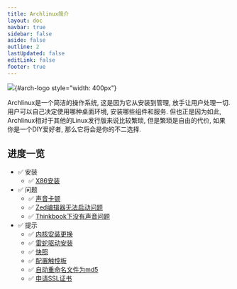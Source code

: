 ```yaml
---
title: Archlinux简介
layout: doc
navbar: true
sidebar: false
aside: false
outline: 2
lastUpdated: false
editLink: false
footer: true
---
```


<style>
#arch-logo {
    display: block;
    margin-left: auto;
    margin-right: auto;
    /* margin-bottom: 50px; */
}
</style>

![](/assets/os/linux/archlinux/aa55a8dc369c03b0c2e7c48337ee62b6.svg){#arch-logo style="width: 400px"}

Archlinux是一个简洁的操作系统, 这是因为它从安装到管理, 放手让用户处理一切. 用户可以自己决定使用哪种桌面环境, 安装哪些组件和服务. 但也正是因为如此, Archlinux相对于其他的Linux发行版来说比较繁琐, 但是繁琐是自由的代价, 如果你是一个DIY爱好者, 那么它将会是你的不二选择.

## 进度一览

- ✅️ 安装
    - ✅ [X86安装](/os/linux/archlinux/x86-install)
- ✅ 问题
    - ✅ [声音卡顿](/os/linux/archlinux/voice-frozen)
    - ✅ [Zed编辑器无法启动问题](/os/linux/archlinux/zed-cannot-start)
    - ✅ [Thinkbook下没有声音问题 ](/os/linux/archlinux/no-sound-under-thinkbook)
- ✅ 提示
    - ✅ [内核安装更换](/os/linux/archlinux/kernel-install)
    - ✅ [雷蛇驱动安装](/os/linux/archlinux/razer-driver)
    - ✅ [快照](/os/linux/archlinux/snapshots)
    - ✅ [配置触控板](/os/linux/archlinux/configure-touchpad)
    - ✅ [自动重命名文件为md5](/os/linux/archlinux/auto-md5-generation)
    - ✅ [申请SSL证书](/os/linux/archlinux/apply-cert)
